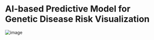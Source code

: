 # AI-based Predictive Model for Genetic Disease Risk Visualization

![image](https://github.com/user-attachments/assets/43690c0e-da77-445b-a818-52de8e477d06)

